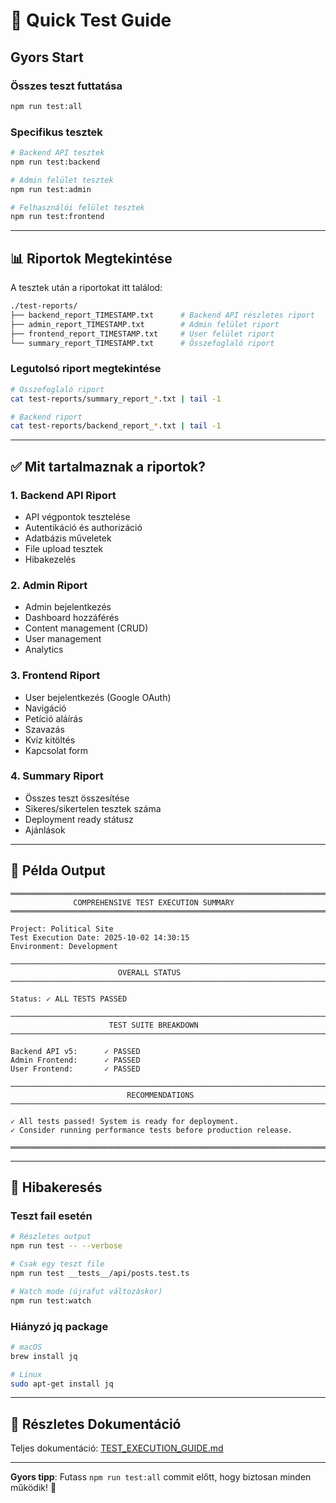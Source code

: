 # 🚀 Quick Test Guide

## Gyors Start

### Összes teszt futtatása

```bash
npm run test:all
```

### Specifikus tesztek

```bash
# Backend API tesztek
npm run test:backend

# Admin felület tesztek
npm run test:admin

# Felhasználói felület tesztek
npm run test:frontend
```

---

## 📊 Riportok Megtekintése

A tesztek után a riportokat itt találod:

```bash
./test-reports/
├── backend_report_TIMESTAMP.txt      # Backend API részletes riport
├── admin_report_TIMESTAMP.txt        # Admin felület riport
├── frontend_report_TIMESTAMP.txt     # User felület riport
└── summary_report_TIMESTAMP.txt      # Összefoglaló riport
```

### Legutolsó riport megtekintése

```bash
# Összefoglaló riport
cat test-reports/summary_report_*.txt | tail -1

# Backend riport
cat test-reports/backend_report_*.txt | tail -1
```

---

## ✅ Mit tartalmaznak a riportok?

### 1. **Backend API Riport**
- API végpontok tesztelése
- Autentikáció és authorizáció
- Adatbázis műveletek
- File upload tesztek
- Hibakezelés

### 2. **Admin Riport**
- Admin bejelentkezés
- Dashboard hozzáférés
- Content management (CRUD)
- User management
- Analytics

### 3. **Frontend Riport**
- User bejelentkezés (Google OAuth)
- Navigáció
- Petíció aláírás
- Szavazás
- Kvíz kitöltés
- Kapcsolat form

### 4. **Summary Riport**
- Összes teszt összesítése
- Sikeres/sikertelen tesztek száma
- Deployment ready státusz
- Ajánlások

---

## 🎯 Példa Output

```
═══════════════════════════════════════════════════════════════════════════════
              COMPREHENSIVE TEST EXECUTION SUMMARY
═══════════════════════════════════════════════════════════════════════════════

Project: Political Site
Test Execution Date: 2025-10-02 14:30:15
Environment: Development

───────────────────────────────────────────────────────────────────────────────
                        OVERALL STATUS
───────────────────────────────────────────────────────────────────────────────

Status: ✓ ALL TESTS PASSED

───────────────────────────────────────────────────────────────────────────────
                      TEST SUITE BREAKDOWN
───────────────────────────────────────────────────────────────────────────────

Backend API v5:      ✓ PASSED
Admin Frontend:      ✓ PASSED
User Frontend:       ✓ PASSED

───────────────────────────────────────────────────────────────────────────────
                          RECOMMENDATIONS
───────────────────────────────────────────────────────────────────────────────

✓ All tests passed! System is ready for deployment.
✓ Consider running performance tests before production release.

═══════════════════════════════════════════════════════════════════════════════
```

---

## 🔧 Hibakeresés

### Teszt fail esetén

```bash
# Részletes output
npm run test -- --verbose

# Csak egy teszt file
npm run test __tests__/api/posts.test.ts

# Watch mode (újrafut változáskor)
npm run test:watch
```

### Hiányzó jq package

```bash
# macOS
brew install jq

# Linux
sudo apt-get install jq
```

---

## 📖 Részletes Dokumentáció

Teljes dokumentáció: [TEST_EXECUTION_GUIDE.md](./TEST_EXECUTION_GUIDE.md)

---

**Gyors tipp**: Futass `npm run test:all` commit előtt, hogy biztosan minden működik! 🎉
